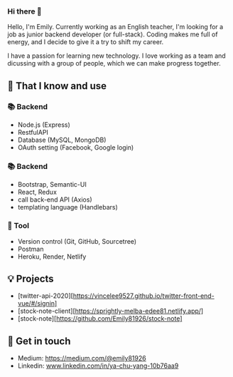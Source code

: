 ### Hi there 👋

 Hello, I'm Emily. Currently working as an English teacher, I'm looking for a job as junior backend developer (or full-stack). 
  Coding makes me full of energy, and I decide to give it a try to shift my career.  
    
  I have a passion for learning new technology. I love working as a team and dicussing with a group of people, which we can make progress together.
  
## 🧠 That I know and use
### 📚 Backend 
- Node.js (Express)
- RestfulAPI
- Database (MySQL, MongoDB)
- OAuth setting (Facebook, Google login)

### 📚 Backend 
- Bootstrap, Semantic-UI
- React, Redux
- call back-end API (Axios)
- templating language (Handlebars)

### 🔧 Tool
- Version control (Git, GitHub, Sourcetree)
- Postman
- Heroku, Render, Netlify


## 💡 Projects
- [twitter-api-2020][https://vincelee9527.github.io/twitter-front-end-vue/#/signin]
- [stock-note-client][https://sprightly-melba-edee81.netlify.app/]
- [stock-note][https://github.com/Emily81926/stock-note]

## 🔗 Get in touch
- Medium: https://medium.com/@emily81926
- Linkedin: www.linkedin.com/in/ya-chu-yang-10b76aa9

<!--
**Emily81926/Emily81926** is a ✨ _special_ ✨ repository because its `README.md` (this file) appears on your GitHub profile.

Here are some ideas to get you started:

- 🔭 I’m currently working on ...
- 🌱 I’m currently learning ...
- 👯 I’m looking to collaborate on ...
- 🤔 I’m looking for help with ...
- 💬 Ask me about ...
- 📫 How to reach me: ...
- 😄 Pronouns: ...
- ⚡ Fun fact: ...
-->
